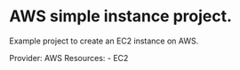 # AWS simple instance project.
Example project to create an EC2 instance on AWS.

Provider: AWS
Resources:
    - EC2

